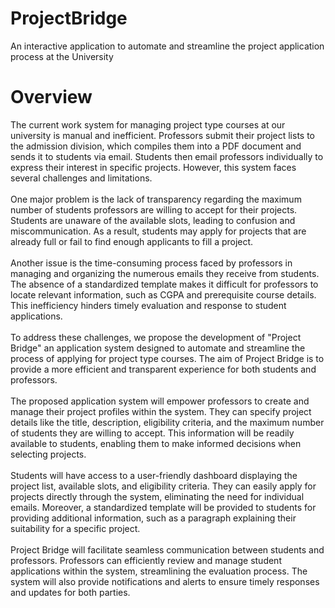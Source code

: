 # ProjectBridge
An interactive application to automate and streamline the project application process at the University

# Overview

The current work system for managing project type courses at our university is manual and
 inefficient. Professors submit their project lists to the admission division, which compiles them
 into a PDF document and sends it to students via email. Students then email professors
 individually to express their interest in specific projects. However, this system faces several
 challenges and limitations.<br><br>
 One major problem is the lack of transparency regarding the maximum number of students
 professors are willing to accept for their projects. Students are unaware of the available slots,
 leading to confusion and miscommunication. As a result, students may apply for projects that
 are already full or fail to find enough applicants to fill a project.<br><br>
 Another issue is the time-consuming process faced by professors in managing and organizing
 the numerous emails they receive from students. The absence of a standardized template
 makes it difficult for professors to locate relevant information, such as CGPA and prerequisite
 course details. This inefficiency hinders timely evaluation and response to student applications.<br><br>
 To address these challenges, we propose the development of "Project Bridge" an application
 system designed to automate and streamline the process of applying for project type courses.
 The aim of Project Bridge is to provide a more efficient and transparent experience for both
 students and professors.<br><br>
 The proposed application system will empower professors to create and manage their project
 profiles within the system. They can specify project details like the title, description, eligibility
 criteria, and the maximum number of students they are willing to accept. This information will be
 readily available to students, enabling them to make informed decisions when selecting
 projects.<br><br>
 Students will have access to a user-friendly dashboard displaying the project list, available slots,
 and eligibility criteria. They can easily apply for projects directly through the system, eliminating
 the need for individual emails. Moreover, a standardized template will be provided to students
 for providing additional information, such as a paragraph explaining their suitability for a specific
 project.<br><br>
 Project Bridge will facilitate seamless communication between students and professors.
 Professors can efficiently review and manage student applications within the system,
 streamlining the evaluation process. The system will also provide notifications and alerts to
 ensure timely responses and updates for both parties.
